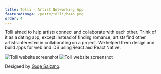 ```yaml
---
title: Tolli - Artist Networking App
featuredImage: /posts/tolli/hero.png
order: 4
---
```


Tolli aimed to help artists connect and collaborate with each other. Think of it as a dating app, except instead of finding romance, artists find other artists interested in collaborating on a project. We helped them design and build apps for web and iOS using React and React Native.

<img alt="Tolli website screenshot" src="/posts/tolli/2.png" />

<img alt="Tolli website screenshot" src="/posts/tolli/1.png" />

Designed by [Gage Salzano](https://studioapt.co/).
